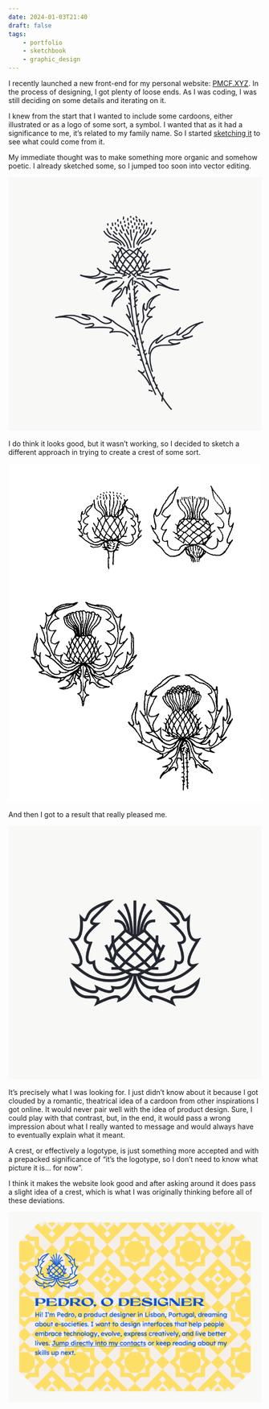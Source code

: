 ```yaml
---
date: 2024-01-03T21:40
draft: false
tags:
    - portfolio
    - sketchbook
    - graphic_design
---
```

I recently launched a new front-end for my personal website: [PMCF.XYZ](https://www.pmcf.xyz). In the process of designing, I got plenty of loose ends. As I was coding, I was still deciding on some details and iterating on it.

I knew from the start that I wanted to include some cardoons, either illustrated or as a logo of some sort, a symbol. I wanted that as it had a significance to me, it’s related to my family name. So I started [sketching it](<202311 November/2023112313.md>) to see what could come from it.

My immediate thought was to make something more organic and somehow poetic. I already sketched some, so I jumped too soon into vector editing.

![Black lines vector drawing of a cardoon. It has the distinct vector fluidity look while having a design that makes it look like it's hand drawn.](../attachment/vsc-paste/2024010320-240103212128.png)

I do think it looks good, but it wasn’t working, so I decided to sketch a different approach in trying to create a crest of some sort.

![Multiple drawings on paper of cardoons in black ink.](../attachment/vsc-paste/2024010320-240103212434.png)

And then I got to a result that really pleased me.

![Black lines vector drawing of a cardoon that looks like a crest or a logo with a more geometric and symmetric look to it.](../attachment/vsc-paste/2024010320-240103212657.png)

It’s precisely what I was looking for. I just didn’t know about it because I got clouded by a romantic, theatrical idea of a cardoon from other inspirations I got online. It would never pair well with the idea of product design. Sure, I could play with that contrast, but, in the end, it would pass a wrong impression about what I really wanted to message and would always have to eventually explain what it meant.

A crest, or effectively a logotype, is just something more accepted and with a prepacked significance of “it’s the logotype, so I don’t need to know what picture it is… for now”.

I think it makes the website look good and after asking around it does pass a slight idea of a crest, which is what I was originally thinking before all of these deviations.

![Screenshot of the above-the-fold from the website showing the cardoon crest in use above the text, likes a logotype of a website.](../attachment/vsc-paste/2024010320-240103213442.png)